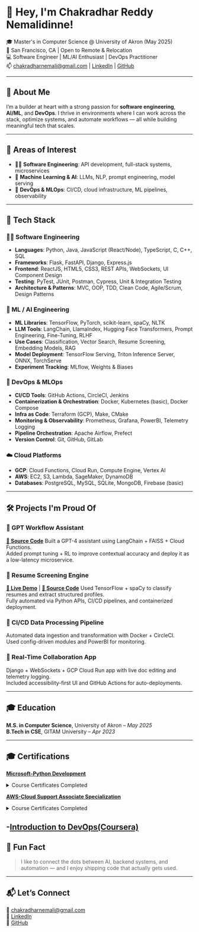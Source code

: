 # 👋 Hey, I'm Chakradhar Reddy Nemalidinne!

🎓 Master's in Computer Science @ University of Akron (May 2025)  
📍 San Francisco, CA | Open to Remote & Relocation  
💻 Software Engineer | ML/AI Enthusiast | DevOps Practitioner  
📫 chakradharnemali@gmail.com | [LinkedIn](https://linkedin.com/in/chakradhar-n) | [GitHub](https://github.com/Chakradhar6304)

---

## 🚀 About Me

I’m a builder at heart with a strong passion for **software engineering**, **AI/ML**, and **DevOps**. I thrive in environments where I can work across the stack, optimize systems, and automate workflows — all while building meaningful tech that scales.

---

## 🧠 Areas of Interest

- 🧑‍💻 **Software Engineering**: API development, full-stack systems, microservices
- 🤖 **Machine Learning & AI**: LLMs, NLP, prompt engineering, model serving
- 🔁 **DevOps & MLOps**: CI/CD, cloud infrastructure, ML pipelines, observability

---

## 🔧 Tech Stack

### 🧑‍💻 Software Engineering
- **Languages**: Python, Java, JavaScript (React/Node), TypeScript, C, C++, SQL
- **Frameworks**: Flask, FastAPI, Django, Express.js
- **Frontend**: ReactJS, HTML5, CSS3, REST APIs, WebSockets, UI Component Design
- **Testing**: PyTest, JUnit, Postman, Cypress, Unit & Integration Testing
- **Architecture & Patterns**: MVC, OOP, TDD, Clean Code, Agile/Scrum, Design Patterns

### 🤖 ML / AI Engineering
- **ML Libraries**: TensorFlow, PyTorch, scikit-learn, spaCy, NLTK
- **LLM Tools**: LangChain, LlamaIndex, Hugging Face Transformers, Prompt Engineering, Fine-Tuning, RLHF
- **Use Cases**: Classification, Vector Search, Resume Screening, Embedding Models, RAG
- **Model Deployment**: TensorFlow Serving, Triton Inference Server, ONNX, TorchServe
- **Experiment Tracking**: MLflow, Weights & Biases

### 🔁 DevOps & MLOps
- **CI/CD Tools**: GitHub Actions, CircleCI, Jenkins
- **Containerization & Orchestration**: Docker, Kubernetes (basic), Docker Compose
- **Infra as Code**: Terraform (GCP), Make, CMake
- **Monitoring & Observability**: Prometheus, Grafana, PowerBI, Telemetry Logging
- **Pipeline Orchestration**: Apache Airflow, Prefect
- **Version Control**: Git, GitHub, GitLab

### ☁️ Cloud Platforms
- **GCP**: Cloud Functions, Cloud Run, Compute Engine, Vertex AI
- **AWS**: EC2, S3, Lambda, SageMaker, DynamoDB
- **Databases**: PostgreSQL, MySQL, SQLite, MongoDB, Firebase (basic)

---

## 🛠️ Projects I'm Proud Of

### 🤖 GPT Workflow Assistant
**[📄 Source Code](https://github.com/Chakradhar6304/gpt-workflow-assistant)**
Built a GPT-4 assistant using LangChain + FAISS + Cloud Functions.  
Added prompt tuning + RL to improve contextual accuracy and deploy it as a low-latency microservice.

### 📄 Resume Screening Engine
**[🚀 Live Demo](https://Chakradhar6304.github.io/Resume-Screening-Engine/)** | **[📄 Source Code](https://github.com/Chakradhar6304/Resume-Screening-Engine)**
Used TensorFlow + spaCy to classify resumes and extract structured profiles.  
Fully automated via Python APIs, CI/CD pipelines, and containerized deployment.

### 🔁 CI/CD Data Processing Pipeline
Automated data ingestion and transformation with Docker + CircleCI.  
Used config-driven modules and PowerBI for monitoring.

### 🧾 Real-Time Collaboration App
Django + WebSockets + GCP Cloud Run app with live doc editing and telemetry logging.  
Included accessibility-first UI and GitHub Actions for auto-deployments.

---

## 🎓 Education

**M.S. in Computer Science**, University of Akron – *May 2025*  
**B.Tech in CSE**, GITAM University – *Apr 2023*

---

## 🎓 Certifications

**[Microsoft-Python Development](https://coursera.org/share/7007a27049b9f152a37acac47ad2551b)**  

<details>
<summary>Course Certificates Completed</summary>

- [Python Programming Fundamentals](https://coursera.org/share/4881023886ee9e77493ddc41f87d1864)  
- [Data Analysis and Visualization with Python](https://coursera.org/share/f1248618d0f818950c553ffe33e15e89)  
- [Automation and Scripting with Python](https://coursera.org/share/d2a41b37af2b82bba2ae0f5fe6f5d25c)  
- [Web Development with Python](https://coursera.org/share/7c06f25ca6de92988bc0167ad6e4da2b)  
- [Advanced Python Development Techniques](https://coursera.org/share/0996908d4c7a3c8310bb9e7954336c8e)  
- [Project Development in Python](https://coursera.org/share/564775672427ae9cf8347cbac51581fd)

</details>

**[AWS-Cloud Support Associate Specialization](https://coursera.org/share/f707c905e21ea82179ce02c4106a1b81)**

<details> <summary>Course Certificates Completed</summary>

- [Introduction to Information Technology and AWS Cloud(Coursera)](https://coursera.org/share/0907492c79bfdf237dfec586ef2e2457)
- [AWS Cloud Technical Essentials(Coursera)](https://coursera.org/share/98033331e7617ce250bb3873208fd544)
- [Skills and Best Practices for Cloud Support Associates(Coursera)](https://coursera.org/share/0d444eb373b918a08cd2a3c9a25961b7)
- [Cloud Support Essentials: A Technical Approach(Coursera)](https://coursera.org/share/f6aebc08a3e9bb57d821c8b67d8dce1c)
- [Automation in the AWS Cloud(Coursera)](https://coursera.org/share/1f9c0b6245fc02453720b6c7bfee6350)
- [Python for Serverless Applications and Automation on AWS(Coursera)](https://coursera.org/share/4377fd445b35e82e15d242e6e7121707)
- [Capstone: Preparing to work as a Cloud Support Associate(Coursera)](https://coursera.org/share/c2395432220ed6b92af3de9cd98d5c11)

</details>

-[Introduction to DevOps(Coursera)](https://coursera.org/share/339865a8d6233f1b522cd806f0357482)
---

## 🧩 Fun Fact

> I like to connect the dots between AI, backend systems, and automation — and I enjoy shipping code that actually gets used.

---

## 📬 Let’s Connect

📧 chakradharnemali@gmail.com  
🔗 [LinkedIn](https://linkedin.com/in/chakradhar-n)  
🐙 [GitHub](https://github.com/Chakradhar6304)
